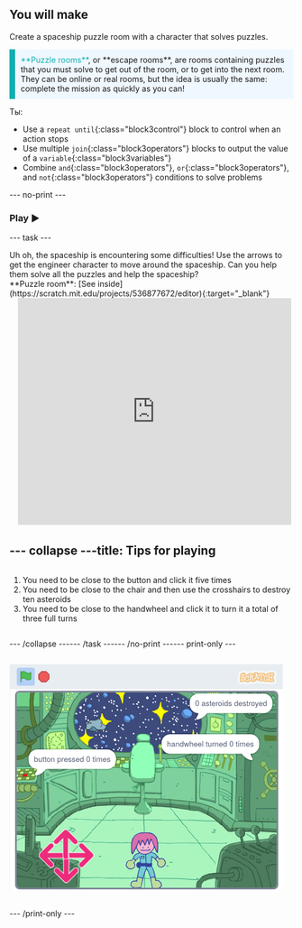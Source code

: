 ## You will make

Create a spaceship puzzle room with a character that solves puzzles.

<p style="border-left: solid; border-width:10px; border-color: #0faeb0; background-color: aliceblue; padding: 10px;">
<span style="color: #0faeb0">**Puzzle rooms**</span>, or **escape rooms**, are rooms containing puzzles that you must solve to get out of the room, or to get into the next room. They can be online or real rooms, but the idea is usually the same: complete the mission as quickly as you can!
</p>

Ты:
+ Use a `repeat until`{:class="block3control"} block to control when an action stops
+ Use multiple `join`{:class="block3operators"} blocks to output the value of a `variable`{:class="block3variables"}
+ Combine `and`{:class="block3operators"}, `or`{:class="block3operators"}, and `not`{:class="block3operators"} conditions to solve problems

--- no-print ---

### Play ▶️

--- task ---

<div style="display: flex; flex-wrap: wrap">
<div style="flex-basis: 175px; flex-grow: 1">  
Uh oh, the spaceship is encountering some difficulties! Use the arrows to get the engineer character to move around the spaceship. Can you help them solve all the puzzles and help the spaceship?
</div>
<div>
**Puzzle room**: [See inside](https://scratch.mit.edu/projects/536877672/editor){:target="_blank"}
<div class="scratch-preview" style="margin-left: 15px;">
  <iframe allowtransparency="true" width="485" height="402" src="https://scratch.mit.edu/projects/embed/536877672/?autostart=false" frameborder="0"></iframe>
</div>

</div>

--- collapse ---
---
title: Tips for playing
---

1. You need to be close to the button and click it five times
2. You need to be close to the chair and then use the crosshairs to destroy ten asteroids
3. You need to be close to the handwheel and click it to turn it a total of three full turns


--- /collapse ---

--- /task ---

--- /no-print ---

--- print-only ---

![Completed project](images/showcase_static.png)

--- /print-only ---


